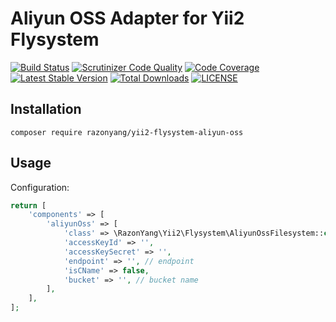 Aliyun OSS Adapter for Yii2 Flysystem
=====================================

[![Build Status](https://travis-ci.org/razonyang/yii2-flysystem-aliyun-oss.svg?branch=master)](https://travis-ci.org/razonyang/yii2-flysystem-aliyun-oss)
[![Scrutinizer Code Quality](https://scrutinizer-ci.com/g/razonyang/yii2-flysystem-aliyun-oss/badges/quality-score.png?b=master)](https://scrutinizer-ci.com/g/razonyang/yii2-flysystem-aliyun-oss/?branch=master)
[![Code Coverage](https://scrutinizer-ci.com/g/razonyang/yii2-flysystem-aliyun-oss/badges/coverage.png?b=master)](https://scrutinizer-ci.com/g/razonyang/yii2-flysystem-aliyun-oss/?branch=master)
[![Latest Stable Version](https://img.shields.io/packagist/v/razonyang/yii2-flysystem-aliyun-oss.svg)](https://packagist.org/packages/razonyang/yii2-flysystem-aliyun-oss)
[![Total Downloads](https://img.shields.io/packagist/dt/razonyang/yii2-flysystem-aliyun-oss.svg)](https://packagist.org/packages/razonyang/yii2-flysystem-aliyun-oss)
[![LICENSE](https://img.shields.io/github/license/razonyang/yii2-flysystem-aliyun-oss)](LICENSE)


Installation
------------

```
composer require razonyang/yii2-flysystem-aliyun-oss
```

Usage
-----

Configuration:

```php
return [
    'components' => [
        'aliyunOss' => [
            'class' => \RazonYang\Yii2\Flysystem\AliyunOssFilesystem::class,
            'accessKeyId' => '',
            'accessKeySecret' => '',
            'endpoint' => '', // endpoint
            'isCName' => false,
            'bucket' => '', // bucket name
        ],
    ],
];
```
